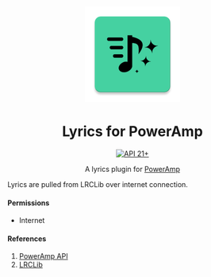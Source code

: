 <div align="center">
<picture>
  <img alt="" src="app/src/main/res/mipmap-xxxhdpi/ic_launcher.webp">
</picture><br>
<h1 align="center">Lyrics for PowerAmp</h1>
<a href="https://developer.android.com/tools/releases/platforms#5.0">
<img alt="API 21+" src="https://img.shields.io/badge/API-21%2B-brightgreen.svg?style=for-the-badge&color=FF0800" title="Android 6.0 Marshmallow"></a>

A lyrics plugin for [PowerAmp](https://powerampapp.com/) <br>
</div>


Lyrics are pulled from LRCLib over internet connection.
#### Permissions
- Internet
#### References
1. [PowerAmp API](https://github.com/maxmpz/powerampapi)
2. [LRCLib](https://lrclib.net/)